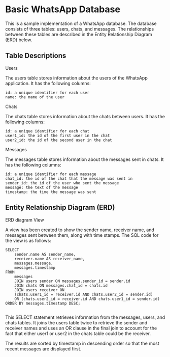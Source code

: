 # Basic WhatsApp Database

This is a sample implementation of a WhatsApp database. The database consists of three tables: users, chats, and messages. The relationships between these tables are described in the Entity Relationship Diagram (ERD) below.

## Table Descriptions

Users

The users table stores information about the users of the WhatsApp application. It has the following columns:

    id: a unique identifier for each user
    name: the name of the user

Chats

The chats table stores information about the chats between users. It has the following columns:

    id: a unique identifier for each chat
    user1_id: the id of the first user in the chat
    user2_id: the id of the second user in the chat

Messages

The messages table stores information about the messages sent in chats. It has the following columns:

    id: a unique identifier for each message
    chat_id: the id of the chat that the message was sent in
    sender_id: the id of the user who sent the message
    message: the text of the message
    timestamp: the time the message was sent

## Entity Relationship Diagram (ERD)

ERD diagram
View

A view has been created to show the sender name, receiver name, and messages sent between them, along with time stamps. The SQL code for the view is as follows:

```
SELECT 
    sender.name AS sender_name, 
    receiver.name AS receiver_name, 
    messages.message, 
    messages.timestamp
FROM 
    messages
    JOIN users sender ON messages.sender_id = sender.id
    JOIN chats ON messages.chat_id = chats.id
    JOIN users receiver ON 
    (chats.user1_id = receiver.id AND chats.user2_id = sender.id) 
    OR (chats.user2_id = receiver.id AND chats.user1_id = sender.id) ORDER BY messages.timestamp DESC;


```
This SELECT statement retrieves information from the messages, users, and chats tables. 
It joins the users table twice to retrieve the sender and receiver names and uses an OR clause in the final join to account for the fact that either user1 or user2 in the chats table could be the receiver. 

The results are sorted by timestamp in descending order so that the most recent messages are displayed first.

